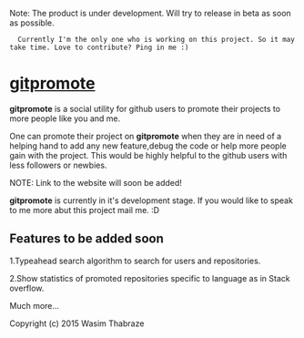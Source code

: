 
Note: The product is under development. Will try to release in beta as soon as possible.

      Currently I'm the only one who is working on this project. So it may take time. Love to contribute? Ping in me :)

<a href="https://gitpromote.appspot.com">gitpromote</a>
====================================================================
<b>gitpromote</b> is a social utility for github users to promote their projects to more people like you and me.

One can promote their project on <b>gitpromote</b> when they are in need of a helping hand to add any new feature,debug the code or help more people gain with the project. This would be highly helpful to the github users with less followers or newbies.

NOTE: Link to the website will soon be added!

<b>gitpromote</b> is currently in it's development stage. If you would like to speak to me more abut this project mail me. :D

Features to be added soon
--------------------------
1.Typeahead search algorithm to search for users and repositories.

2.Show statistics of promoted repositories specific to language as in Stack overflow.

Much more...



Copyright (c) 2015 Wasim Thabraze
